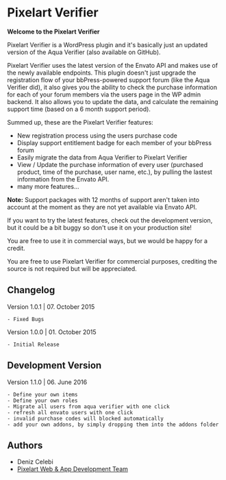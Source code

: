 # Pixelart Verifier

**Welcome to the Pixelart Verifier**

Pixelart Verifier is a WordPress plugin and it's basically just an updated version of the Aqua Verifier (also available on GitHub).

Pixelart Verifier uses the latest version of the Envato API and makes use of the newly available endpoints.
This plugin doesn't just upgrade the registration flow of your bbPress-powered support forum 
(like the Aqua Verifier did), it also gives you the ability to check the purchase information for each of your forum members via the users page in the WP admin backend.
It also allows you to update the data, and calculate the remaining support time (based on a 6 month support period).

Summed up, these are the Pixelart Verifier features:
- New registration process using the users purchase code
- Display support entitlement badge for each member of your bbPress forum
- Easily migrate the data from Aqua Verifier to Pixelart Verifier
- View / Update the purchase information of every user (purchased product, time of the purchase, user name, etc.), by pulling the lastest information from the Envato API.
- many more features...

**Note:** Support packages with 12 months of support aren't taken into account at the moment as they are not yet available via Envato API.


If you want to try the latest features, check out the development version, but it could be a bit buggy so don't use it on your production site!


You are free to use it in commercial ways, but we would be happy for a credit.


You are free to use Pixelart Verifier for commercial purposes, crediting the source is not required but will be appreciated.

## Changelog
Version 1.0.1 | 07. October 2015
```
- Fixed Bugs
```

Version 1.0.0 | 01. October 2015
```
- Initial Release
```


## Development Version
Version 1.1.0 | 06. June 2016
```
- Define your own items
- Define your own roles
- Migrate all users from aqua verifier with one click
- refresh all envato users with one click
- invalid purchase codes will blocked automatically
- add your own addons, by simply dropping them into the addons folder
```

## Authors
- Deniz Celebi
- [Pixelart Web & App Development Team](http://codecanyon.net/user/PixelartDev)
